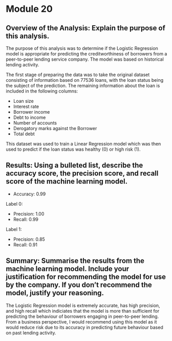 # Module 20

## Overview of the Analysis: Explain the purpose of this analysis.

The purpose of this analysis was to determine if the Logistic Regression model is appropriate for predicting the creditworthiness of borrowers from a peer-to-peer lending service company. The model was based on historical lending activity.

The first stage of preparing the data was to take the original dataset consisting of information based on 77536 loans, with the loan status being the subject of the prediction. The remaining information about the loan is included in the following columns:

- Loan size
- Interest rate
- Borrower income
- Debt to income
- Number of accounts
- Derogatory marks against the Borrower
- Total debt

This dataset was used to train a Linear Regression model which was then used to predict if the loan status was healthy (0) or high risk (1). 

## Results: Using a bulleted list, describe the accuracy score, the precision score, and recall score of the machine learning model.

- Accuracy: 0.99

Label 0:
- Precision: 1.00
- Recall: 0.99

Label 1:
- Precision: 0.85
- Recall: 0.91

## Summary: Summarise the results from the machine learning model. Include your justification for recommending the model for use by the company. If you don’t recommend the model, justify your reasoning.
The Logistic Regression model is extremely accurate, has high precision, and high recall which indiciates that the model is more than sufficient for predicting the behaviour of borrowers engaging in peer-to-peer lending. From a business perspective, I would recommend using this model as it would reduce risk due to its accuracy in predicting future behaviour based on past lending activity. 
